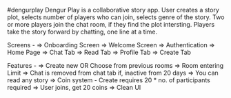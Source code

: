 #dengurplay
Dengur Play is a collaborative story app. 
User creates a story plot, selects number of players who can join, selects genre of the story. Two or more players join the chat room, if they find the plot intersting. Players take the story forward by chatting, one line at a time. 

Screens - 
=> Onboarding Screen
=> Welcome Screen
=> Authentication
=> Home Page
=> Chat Tab
=> Read Tab
=> Profile Tab
=> Create Tab

Features - 
=> Create new OR Choose from previous rooms
=> Room entering Limit
=> Chat is removed from chat tab if, inactive from 20 days
=> You can read any story
=> Coin system - Create requires 20 * no. of participants required
=> User joins, get 20 coins
=> Clean UI


